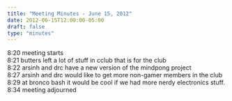 ```yaml
---
title: "Meeting Minutes - June 15, 2012"
date: 2012-06-15T12:00:00-05:00
draft: false
type: "minutes"
---
```


8:20 meeting starts<br />
8:21 butters left a lot of stuff in cclub that is for the club<br />
8:22 arsinh and drc have a new version of the mindpong project<br />
8:27 arsinh and drc would like to get more non-gamer members in the club<br />
8:29 at bronco bash it would be cool if we had more nerdy electronics stuff.<br />
8:34 meeting adjourned